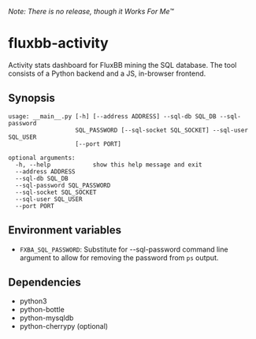 *Note: There is no release, though it Works For Me™*

# fluxbb-activity

Activity stats dashboard for FluxBB mining the SQL database. The tool
consists of a Python backend and a JS, in-browser frontend.

## Synopsis

```
usage: __main__.py [-h] [--address ADDRESS] --sql-db SQL_DB --sql-password
                   SQL_PASSWORD [--sql-socket SQL_SOCKET] --sql-user SQL_USER
                   [--port PORT]

optional arguments:
  -h, --help            show this help message and exit
  --address ADDRESS
  --sql-db SQL_DB
  --sql-password SQL_PASSWORD
  --sql-socket SQL_SOCKET
  --sql-user SQL_USER
  --port PORT
```

## Environment variables

* `FXBA_SQL_PASSWORD`: Substitute for --sql-password command line
  argument to allow for removing the password from `ps` output.

## Dependencies

* python3
* python-bottle
* python-mysqldb
* python-cherrypy (optional)
